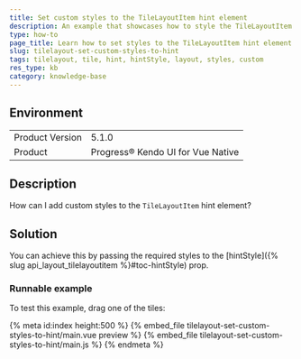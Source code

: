 ```yaml
---
title: Set custom styles to the TileLayoutItem hint element
description: An example that showcases how to style the TileLayoutItem hint element
type: how-to
page_title: Learn how to set styles to the TileLayoutItem hint element 
slug: tilelayout-set-custom-styles-to-hint
tags: tilelayout, tile, hint, hintStyle, layout, styles, custom
res_type: kb
category: knowledge-base
---
```


## Environment

<table>
    <tbody>
	    <tr>
	    	<td>Product Version</td>
	    	<td>5.1.0</td>
	    </tr>
	    <tr>
	    	<td>Product</td>
	    	<td>Progress® Kendo UI for Vue Native </td>
	    </tr>
    </tbody>
</table>

## Description

How can I add custom styles to the `TileLayoutItem` hint element?

## Solution

You can achieve this by passing the required styles to the [hintStyle]({% slug api_layout_tilelayoutitem %}#toc-hintStyle) prop.

### Runnable example

To test this example, drag one of the tiles:

{% meta id:index height:500 %}
{% embed_file tilelayout-set-custom-styles-to-hint/main.vue preview %}
{% embed_file tilelayout-set-custom-styles-to-hint/main.js %}
{% endmeta %}